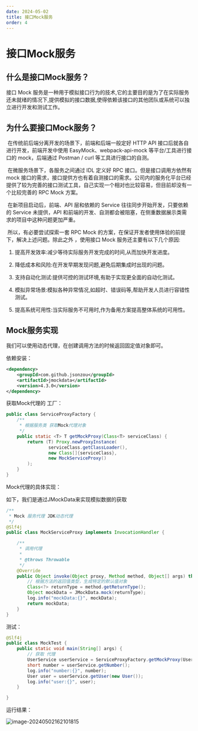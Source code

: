 ```yaml
---
date: 2024-05-02
title: 接口Mock服务
order: 4
---
```


# 接口Mock服务

## 什么是接口Mock服务？

接口 Mock 服务是一种用于模拟接口行为的技术,它的主要目的是为了在实际服务还未就绪的情况下,提供模拟的接口数据,使得依赖该接口的其他团队或系统可以独立进行开发和测试工作。

## 为什么要接口Mock服务？

​		在传统前后端分离开发的场景下，前端和后端一般定好 HTTP API 接口后就各自进行开发，前端开发中使用 EasyMock、webpack-api-mock 等平台/工具进行接口的 mock，后端通过 Postman / curl 等工具进行接口的自测。

​		在微服务场景下，各服务之间通过 IDL 定义好 RPC 接口。但是接口调用方依然有 mock 接口的需求，接口提供方也有着自测接口的需求。公司内的服务化平台已经提供了较为完善的接口测试工具，自己实现一个相对也比较容易，但目前却没有一个比较完善的 RPC Mock 方案。

​		在新项目启动后，前端、API 层和依赖的 Service 往往同步开始开发，只要依赖的 Service 未提供，API 和前端的开发、自测都会被阻塞，在侧重数据展示类需求的项目中这种问题更加严重。

​		所以，有必要尝试探索一套 RPC Mock 的方案，在保证开发者使用体验的前提下，解决上述问题。除此之外 ，使用接口 Mock 服务还主要有以下几个原因:

1. 提高开发效率:减少等待实际服务开发完成的时间,从而加快开发进度。

2. 降低成本和风险:在开发早期发现问题,避免后期集成时出现的问题。

3. 支持自动化测试:提供可控的测试环境,有助于实现更全面的自动化测试。

4. 模拟异常场景:模拟各种异常情况,如超时、错误码等,帮助开发人员进行容错性测试。

5. 提高系统可用性:当实际服务不可用时,作为备用方案提高整体系统的可用性。

## Mock服务实现

我们可以使用动态代理，在创建调用方法的时候返回固定值对象即可。

依赖安装：

```xml
<dependency>
    <groupId>com.github.jsonzou</groupId>
    <artifactId>jmockdata</artifactId>
    <version>4.3.0</version>
</dependency>
```

获取Mock代理的 工厂：

```java
public class ServiceProxyFactory {
    /**
     * 根据服务类 获取Mock代理对象
     */
    public static <T> T getMockProxy(Class<T> serviceClass) {
        return (T) Proxy.newProxyInstance(
                serviceClass.getClassLoader(),
                new Class[]{serviceClass},
                new MockServiceProxy()
        );
    }
}
```

Mock代理的具体实现：

如下，我们是通过JMockData来实现模拟数据的获取

```java
/**
 * Mock 服务代理 JDK动态代理
 */
@Slf4j
public class MockServiceProxy implements InvocationHandler {

    /**
     * 调用代理
     *
     * @throws Throwable
     */
    @Override
    public Object invoke(Object proxy, Method method, Object[] args) throws Throwable {
        // 根据方法的返回值类型，生成特定的默认值对象
        Class<?> returnType = method.getReturnType();
        Object mockData = JMockData.mock(returnType);
        log.info("mockData:{}", mockData);
        return mockData;
    }
}
```

测试：

```java
@Slf4j
public class MockTest {
    public static void main(String[] args) {
        // 获取 代理
        UserService userService = ServiceProxyFactory.getMockProxy(UserService.class);
        short number = userService.getNumber();
        log.info("number:{}", number);
        User user = userService.getUser(new User());
        log.info("user:{}", user);
    }

}
```

运行结果：

![image-20240502162101815](https://s2.loli.net/2024/05/02/J7N5GXgQxtnTzjL.webp)
